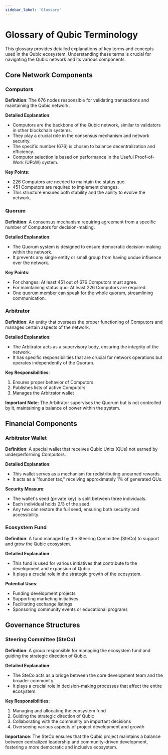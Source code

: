 ```yaml
---
sidebar_label: 'Glossary'
---
```


# Glossary of Qubic Terminology

This glossary provides detailed explanations of key terms and concepts used in the Qubic ecosystem. Understanding these terms is crucial for navigating the Qubic network and its various components.

## Core Network Components

### Computors
**Definition**: The 676 nodes responsible for validating transactions and maintaining the Qubic network.

**Detailed Explanation**:
- Computors are the backbone of the Qubic network, similar to validators in other blockchain systems.
- They play a crucial role in the consensus mechanism and network security.
- The specific number (676) is chosen to balance decentralization and efficiency.
- Computor selection is based on performance in the Useful Proof-of-Work (UPoW) system.

**Key Points**:
- 226 Computors are needed to maintain the status quo.
- 451 Computors are required to implement changes.
- This structure ensures both stability and the ability to evolve the network.

### Quorum
**Definition**: A consensus mechanism requiring agreement from a specific number of Computors for decision-making.

**Detailed Explanation**:
- The Quorum system is designed to ensure democratic decision-making within the network.
- It prevents any single entity or small group from having undue influence over the network.

**Key Points**:
- For changes: At least 451 out of 676 Computors must agree.
- For maintaining status quo: At least 226 Computors are required.
- One quorum member can speak for the whole quorum, streamlining communication.

### Arbitrator
**Definition**: An entity that oversees the proper functioning of Computors and manages certain aspects of the network.

**Detailed Explanation**:
- The Arbitrator acts as a supervisory body, ensuring the integrity of the network.
- It has specific responsibilities that are crucial for network operations but operates independently of the Quorum.

**Key Responsibilities**:
1. Ensures proper behavior of Computors
2. Publishes lists of active Computors
3. Manages the Arbitrator wallet

**Important Note**: The Arbitrator supervises the Quorum but is not controlled by it, maintaining a balance of power within the system.

## Financial Components

### Arbitrator Wallet
**Definition**: A special wallet that receives Qubic Units (QUs) not earned by underperforming Computors.

**Detailed Explanation**:
- This wallet serves as a mechanism for redistributing unearned rewards.
- It acts as a "founder tax," receiving approximately 1% of generated QUs.

**Security Measure**:
- The wallet's seed (private key) is split between three individuals.
- Each individual holds 2/3 of the seed.
- Any two can restore the full seed, ensuring both security and accessibility.

### Ecosystem Fund
**Definition**: A fund managed by the Steering Committee (SteCo) to support and grow the Qubic ecosystem.

**Detailed Explanation**:
- This fund is used for various initiatives that contribute to the development and expansion of Qubic.
- It plays a crucial role in the strategic growth of the ecosystem.

**Potential Uses**:
- Funding development projects
- Supporting marketing initiatives
- Facilitating exchange listings
- Sponsoring community events or educational programs

## Governance Structures

### Steering Committee (SteCo)
**Definition**: A group responsible for managing the ecosystem fund and guiding the strategic direction of Qubic.

**Detailed Explanation**:
- The SteCo acts as a bridge between the core development team and the broader community.
- It plays a crucial role in decision-making processes that affect the entire ecosystem.

**Key Responsibilities**:
1. Managing and allocating the ecosystem fund
2. Guiding the strategic direction of Qubic
3. Collaborating with the community on important decisions
4. Overseeing various aspects of project development and growth

**Importance**: The SteCo ensures that the Qubic project maintains a balance between centralized leadership and community-driven development, fostering a more democratic and inclusive ecosystem.
